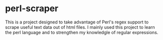# perl-scraper
This is a project designed to take advantage of Perl's regex support to scrape useful text data out of html files.
I mainly used this project to learn the perl language and to strengthen my knowledgle of regular expressions.
